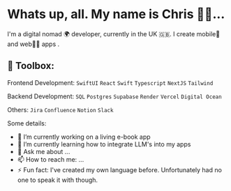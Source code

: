 # Whats up, all. My name is Chris 👋🏾...

I'm a digital nomad 🌍 developer, currently in the UK 🇬🇧. I create mobile📱 and web👨‍💻 apps .

## 🧰 Toolbox:

Frontend Development: `SwiftUI` `React` `Swift` `Typescript` `NextJS` `Tailwind`

Backend Development: `SQL` `Postgres` `Supabase` `Render` `Vercel` `Digital Ocean`

Others: `Jira` `Confluence` `Notion` `Slack`

Some details:
- 🔭 I’m currently working on a living e-book app
- 🌱 I’m currently learning how to integrate LLM's into my apps
- 💬 Ask me about ...
- 📫 How to reach me: ...
- ⚡ Fun fact: I've created my own language before. Unfortunately had no one to speak it with though.

